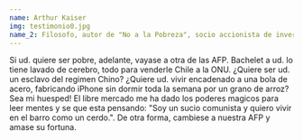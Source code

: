 ```yaml
---
name: Arthur Kaiser
img: testimonio0.jpg
name_2: Filosofo, autor de "No a la Pobreza", socio accionista de inversiones Inverstion inc.
---
```

Si ud. quiere ser pobre, adelante, vayase a otra de las AFP. Bachelet a ud. lo tiene lavado de cerebro, todo para venderle Chile a la ONU. ¿Quiere ser ud. un esclavo del regimen Chino? ¿Quiere ud. vivir encadenado a una bola de acero, fabricando iPhone sin dormir toda la semana por un grano de arroz? Sea mi huesped! El libre mercado me ha dado los poderes magicos para leer mentes y se que esta pensando: "Soy un sucio comunista y quiero vivir en el barro como un cerdo.". De otra forma, cambiese a nuestra AFP y amase su fortuna.